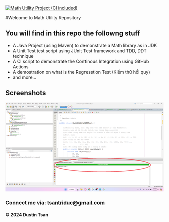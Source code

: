 [![Math Utility Project (CI included)](https://github.com/TsanTriDuc/math-util/actions/workflows/maven.yml/badge.svg)](https://github.com/TsanTriDuc/math-util/actions/workflows/maven.yml)

#Welcome to Math Utility Repository

## You will find in this repo the followng stuff

- A Java Project (using Maven) to demonstrate a Math library as in JDK
- A Unit Test test script using JUnit Test framework and TDD, DDT technique
- A CI script to demonstrate the Continous Integration using GitHub Actions
- A demostration on what is the Regresstion Test (Kiểm thử hồi quy)
- and more...

## Screenshots

![Source code and test script](https://github.com/TsanTriDuc/math-util/blob/main/screenshots/SourceCodeAndUnitTest.png)

### Connect me via: tsantriduc@gmail.com

#### &#169; 2024 Dustin Tsan
